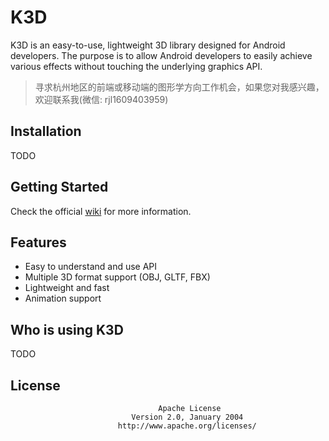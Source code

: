 # K3D
K3D is an easy-to-use, lightweight 3D library designed for Android developers. The purpose is to allow
Android developers to easily achieve various effects without touching the underlying graphics API.

> 寻求杭州地区的前端或移动端的图形学方向工作机会，如果您对我感兴趣，欢迎联系我(微信: rjl1609403959)

## Installation
TODO

## Getting Started
Check the official [wiki](https://k3d.rerere.me) for more information.

## Features
- Easy to understand and use API
- Multiple 3D format support (OBJ, GLTF, FBX)
- Lightweight and fast
- Animation support

## Who is using K3D
TODO

## License
```
                                 Apache License
                           Version 2.0, January 2004
                        http://www.apache.org/licenses/
```